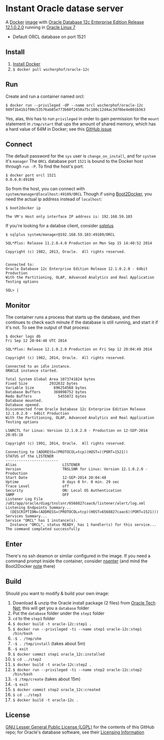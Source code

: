 # Instant Oracle datase server
A [Docker](https://www.docker.com/) [image](https://registry.hub.docker.com/u/wscherphof/oracle-12c/) with [Oracle Database 12c Enterprise Edition Release 12.1.0.2.0](http://www.oracle.com/technetwork/database/enterprise-edition/overview/index.html) running in [Oracle Linux 7](http://www.oracle.com/us/technologies/linux/overview/index.html)
- Default ORCL database on port 1521

## Install
1. [Install Docker](https://docs.docker.com/installation/#installation)
1. `$ docker pull wscherphof/oracle-12c`

## Run
Create and run a container named orcl:
```
$ docker run --privileged -dP --name orcl wscherphof/oracle-12c
989f1b41b1f00c53576ab85e773b60f2458a75c108c12d4ac3d70be4e801b563
```
Yes, alas, this has to run `privileged` in order to gain permission for the `mount` statement in `/tmp/start` that ups the amount of shared memory, which has a hard value of 64M in Docker; see this [GitHub issue](https://github.com/docker/docker/pull/4981)

## Connect
The default password for the `sys` user is `change_on_install`, and for `system` it's `manager`
The `ORCL` database port `1521` is bound to the Docker host through `run -P`. To find the host's port:
```
$ docker port orcl 1521
0.0.0.0:49189
```
So from the host, you can connect with `system/manager@localhost:49189/ORCL`
Though if using [Boot2Docker](https://github.com/boot2docker/boot2docker), you need the actual ip address instead of `localhost`:
```
$ boot2docker ip

The VM's Host only interface IP address is: 192.168.59.103

```
If you're looking for a databse client, consider [sqlplus](http://www.oracle.com/technetwork/database/features/instant-client/index-100365.html)
```
$ sqlplus system/manager@192.168.59.103:49189/ORCL

SQL*Plus: Release 11.2.0.4.0 Production on Mon Sep 15 14:40:52 2014

Copyright (c) 1982, 2013, Oracle.  All rights reserved.


Connected to:
Oracle Database 12c Enterprise Edition Release 12.1.0.2.0 - 64bit Production
With the Partitioning, OLAP, Advanced Analytics and Real Application Testing options

SQL> |
```

## Monitor
The container runs a process that starts up the database, and then continues to check each minute if the database is still running, and start it if it's not. To see the output of that process:
```
$ docker logs db
Fri Sep 12 20:04:48 UTC 2014

SQL*Plus: Release 12.1.0.2.0 Production on Fri Sep 12 20:04:49 2014

Copyright (c) 1982, 2014, Oracle.  All rights reserved.

Connected to an idle instance.
ORACLE instance started.

Total System Global Area 1073741824 bytes
Fixed Size		    2932632 bytes
Variable Size		  696254568 bytes
Database Buffers	  369098752 bytes
Redo Buffers		    5455872 bytes
Database mounted.
Database opened.
Disconnected from Oracle Database 12c Enterprise Edition Release 12.1.0.2.0 - 64bit Production
With the Partitioning, OLAP, Advanced Analytics and Real Application Testing options

LSNRCTL for Linux: Version 12.1.0.2.0 - Production on 12-SEP-2014 20:05:18

Copyright (c) 1991, 2014, Oracle.  All rights reserved.

Connecting to (ADDRESS=(PROTOCOL=tcp)(HOST=)(PORT=1521))
STATUS of the LISTENER
------------------------
Alias                     LISTENER
Version                   TNSLSNR for Linux: Version 12.1.0.2.0 - Production
Start Date                12-SEP-2014 20:04:48
Uptime                    0 days 0 hr. 0 min. 29 sec
Trace Level               off
Security                  ON: Local OS Authentication
SNMP                      OFF
Listener Log File         /u01/app/oracle/diag/tnslsnr/6568827caac6/listener/alert/log.xml
Listening Endpoints Summary...
  (DESCRIPTION=(ADDRESS=(PROTOCOL=tcp)(HOST=6568827caac6)(PORT=1521)))
Services Summary...
Service "ORCL" has 1 instance(s).
  Instance "ORCL", status READY, has 1 handler(s) for this service...
The command completed successfully
```

## Enter
There's no ssh deamon or similar configured in the image. If you need a command prompt inside the container, consider [nsenter](https://github.com/jpetazzo/nsenter) (and mind the Boot2Docker [note](https://github.com/jpetazzo/nsenter#docker-enter-with-boot2docker) there)

## Build
Should you want to modify & build your own image:

1. Download & unzip the Oracle install package (2 files) from [Oracle Tech Net](http://www.oracle.com/technetwork/database/enterprise-edition/downloads/database12c-linux-download-2240591.html); this will get you a `database` folder
1. Put the `database` folder under the `step1` folder
1. `cd` to the `step1` folder
1. `$ docker build -t oracle-12c:step1 .`
1. `$ docker run --privileged -ti --name step1 oracle-12c:step1 /bin/bash`
1. `-$ . /tmp/shm`
1. `-$ . /tmp/install` (takes about 5m)
1. `-$ exit`
1. `$ docker commit step1 oracle_12c:installed`
1. `$ cd ../step2`
1. `$ docker build -t oracle-12c:step2 .`
1. `$ docker run --privileged -ti --name step2 oracle-12c:step2 /bin/bash`
1. `-$ /tmp/create` (takes about 15m)
1. `-$ exit`
1. `$ docker commit step2 oracle_12c:created`
1. `$ cd ../step3`
1. `$ docker build -t oracle-12c .`

## License
[GNU Lesser General Public License (LGPL)](http://www.gnu.org/licenses/lgpl-3.0.txt) for the contents of this GitHub repo; for Oracle's database software, see their [Licensing Information](http://docs.oracle.com/database/121/DBLIC/toc.htm)
